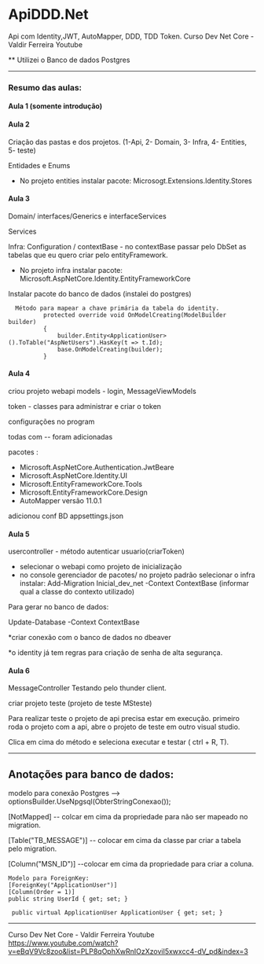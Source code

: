 # ApiDDD.Net
Api com Identity,JWT, AutoMapper, DDD, TDD Token. Curso Dev Net Core - Valdir Ferreira Youtube

** Utilizei o Banco de dados Postgres
___________________________________________________________________
### Resumo das aulas:

#### Aula 1 (somente introdução)

#### Aula 2 

Criação das pastas e dos projetos.
(1-Api, 2- Domain, 3- Infra, 4- Entities, 5- teste)

Entidades e Enums

* No projeto entities instalar pacote:
Microsogt.Extensions.Identity.Stores

#### Aula 3

Domain/ interfaces/Generics e interfaceServices

Services

Infra:
Configuration / contextBase - no contextBase passar pelo DbSet as tabelas que eu quero criar pelo entityFramework.

* No projeto infra instalar pacote:
Microsoft.AspNetCore.Identity.EntityFrameworkCore

Instalar pacote do banco de dados (instalei do postgres)

      Método para mapear a chave primária da tabela do identity.
              protected override void OnModelCreating(ModelBuilder builder)
              {
                  builder.Entity<ApplicationUser>().ToTable("AspNetUsers").HasKey(t => t.Id);
                  base.OnModelCreating(builder);
              }
              
#### Aula 4

criou projeto webapi
models - login, MessageViewModels

token - classes para administrar e criar o token

configurações no program

todas com -- foram adicionadas

pacotes :
* Microsoft.AspNetCore.Authentication.JwtBeare
* Microsoft.AspNetCore.Identity.UI
* Microsoft.EntityFrameworkCore.Tools
* Microsoft.EntityFrameworkCore.Design
* AutoMapper versão 11.0.1

adicionou conf BD appsettings.json


#### Aula 5

usercontroller - método autenticar usuario(criarToken)
* selecionar o webapi como projeto de inicialização
* no console gerenciador de pacotes/ no projeto padrão selecionar o infra
 instalar:
 Add-Migration Inicial_dev_net -Context ContextBase (informar qual a classe do contexto utilizado)

Para gerar no banco de dados:

Update-Database -Context ContextBase

*criar conexão com o banco de dados no dbeaver

*o identity já tem regras para criação de senha de alta segurança.

#### Aula 6

MessageController
Testando pelo thunder client.

criar projeto teste (projeto de teste MSteste)

Para realizar teste o projeto de api precisa estar em execução.
 primeiro roda o projeto com a api, abre o projeto de teste em outro visual studio.
 
 Clica em cima do método e seleciona executar e testar ( ctrl + R, T).
___________________________________________________________________
## Anotações para banco de dados:

modelo para conexão Postgres --> optionsBuilder.UseNpgsql(ObterStringConexao());

[NotMapped] -- colcar em cima da propriedade para não ser mapeado no migration.

[Table("TB_MESSAGE")] -- colocar em cima da classe par criar a tabela pelo migration.

[Column("MSN_ID")] --colocar em cima da propriedade para criar a coluna.

    Modelo para ForeignKey:
    [ForeignKey("ApplicationUser")]
    [Column(Order = 1)]
    public string UserId { get; set; }

     public virtual ApplicationUser ApplicationUser { get; set; }
___________________________________________________________________
Curso Dev Net Core - Valdir Ferreira Youtube
https://www.youtube.com/watch?v=eBqV9Vc8zoo&list=PLP8qOphXwRnIOzXzoviI5xwxcc4-dV_pd&index=3
